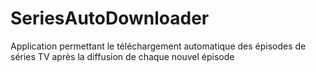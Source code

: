 # SeriesAutoDownloader
Application permettant le téléchargement automatique des épisodes de séries TV après la diffusion de chaque nouvel épisode
